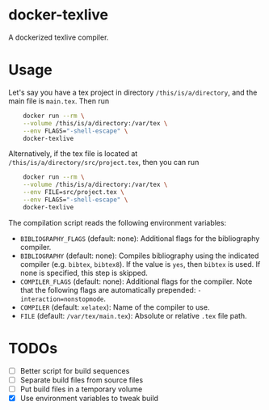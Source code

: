 docker-texlive
==============

A dockerized texlive compiler.

# Usage

Let's say you have a tex project in directory `/this/is/a/directory`, and the main file is `main.tex`. Then run

```sh
    docker run --rm \
    --volume /this/is/a/directory:/var/tex \
    --env FLAGS="-shell-escape" \
    docker-texlive
```

Alternatively, if the tex file is located at `/this/is/a/directory/src/project.tex`, then you can run

```sh
    docker run --rm \
    --volume /this/is/a/directory:/var/tex \
    --env FILE=src/project.tex \
    --env FLAGS="-shell-escape" \
    docker-texlive
```

The compilation script reads the following environment variables:

* `BIBLIOGRAPHY_FLAGS` (default: none): Additional flags for the bibliography compiler.
* `BIBLIOGRAPHY` (default: none): Compiles bibliography using the indicated compiler (e.g. `bibtex`, `bibtex8`). If the value is `yes`, then `bibtex` is used. If none is specified, this step is skipped.
* `COMPILER_FLAGS` (default: none): Additional flags for the compiler. Note that the following flags are automatically prepended: `-interaction=nonstopmode`.
* `COMPILER` (default: `xelatex`): Name of the compiler to use.
* `FILE` (default: `/var/tex/main.tex`): Absolute or relative `.tex` file path.

# TODOs

- [ ] Better script for build sequences
- [ ] Separate build files from source files
- [ ] Put build files in a temporary volume
- [X] Use environment variables to tweak build
